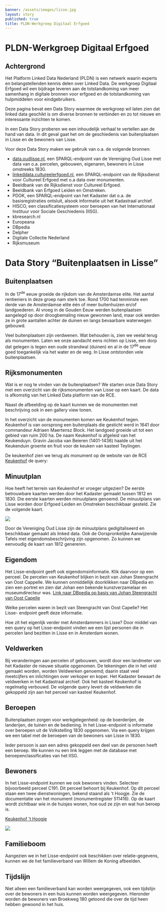 ```yaml
---
banner: /assets/images/lisse.jpg
layout: story
published: true
title: PLDN-Werkgroep Digitaal Erfgoed
---
```


# PLDN-Werkgroep Digitaal Erfgoed

## Achtergrond

Het Platform Linked Data Nederland (PLDN) is een netwerk waarin experts en 
belangstellenden kennis delen over Linked Data. De werkgroep Digitaal Erfgoed 
wil een bijdrage leveren aan de totstandkoming van meer samenhang in 
digitale bronnen voor erfgoed en de totstandkoming van hulpmiddelen voor 
eindgebruikers.

Deze pagina bevat een Data Story waarmee de werkgroep wil laten zien dat
linked data geschikt is om diverse bronnen te verbinden en zo tot nieuwe
en interessante inzichten te komen.

In een Data Story proberen we een inhoudelijk verhaal te vertellen aan de
hand van data. In dit geval gaat het om de geschiedenis van buitenplaatsen in 
Lisse en de bewoners van Lisse.

Voor deze Data Story maken we gebruik van o.a. de volgende bronnen:

* [data.oudlisse.nl](https://data.oudlisse.nl), een SPARQL-endpoint
  van de Vereniging Oud Lisse met data van o.a. percelen, gebouwen,
  eigenaren, bewoners in Lisse omstreeks 1830.
* [linkeddata.cultureelerfgoed.nl](https://linkeddata.cultureelerfgoed.nl),
  een SPARQL-endpoint van de Rijksdienst voor Cultureel Erfgoed met
  o.a data over monumenten.
* Beeldbank van de Rijksdienst voor Cultureel Erfgoed.
* Beeldbank van Erfgoed Leiden en Omstreken.
* PDOK, een SPARQL-endpoint van het Kadaster dat o.a. de
  basisregistraties ontsluit, alsook informatie uit het Kadastraal
  archief.
* HISCO, een classificatiesysteem voor beroepen van het Internationaal
  Instituur voor Sociale Geschiedenis (IISG).
* kbresearch.nl 
* Europeana
* DBpedia
* Delpher
* Digitale Collectie Nederland
* Rijksmuseum

# Data Story “Buitenplaatsen in Lisse”

## Buitenplaatsen

In de 17<sup>de</sup> eeuw groeide de rijkdom van de Amsterdamse
elite.  Het aantal rentieniers in deze groep nam sterk toe.  Rond 1700
had tenminste een derde van de Amsterdamse elite één of meer
buitenhuizen en/of landgoederen.  Al vroeg in de Gouden Eeuw werden
buitenplaatsen aangelegd op door droogbemaling nieuw gewonnen land,
maar ook werden ze in grote aantallen achter de duinen en langs
bevaarbare waterwegen gebouwd.

Veel buitenplaatsen zijn verdwenen.  Wat behouden is, zien we veelal
terug als monumenten.  Laten we onze aandacht eens richten op Lisse,
een dorp dat gelegen is tegen een oude strandwal (duinen) en al in de
17<sup>de</sup> eeuw goed toegankelijk via het water en de weg.  In
Lisse ontstonden vele buitenplaatsen.

## Rijksmonumenten

Wat is er nog te vinden van de buitenplaatsen?  We starten onze Data
Story met een overzicht van de rijksmonumenten van Lisse op een
kaart.  De data is afkomstig van het Linked Data platform van de RCE.

<query data-endpoint="https://linkeddata.cultureelerfgoed.nl/sparql"
       data-output="geo"
       data-query-ref="rce.rq">
</query>

Naast de afbeelding op de kaart kunnen we de monumenten met beschrijving ook in een gallery
view tonen.

<query data-endpoint="https://linkeddata.cultureelerfgoed.nl/sparql"
       data-output="gallery"
       data-query-ref="viewMonumenten.rq">
</query>

In het overzicht van de monumenten komen we Keukenhof tegen. Keukenhof is van oorsprong
een buitenplaats die gesticht werd in 1641 door commandeur Adriaen Maertensz Block. Het
landgoed groeide uit tot een gebied van ruim 200 ha. De naam Keukenhof is afgeleid van het
Keukenduyn. Gravin Jacoba van Beieren (1401-1436) haalde uit het Keukenduin groente en
fruit voor de keuken van kasteel Teylingen.

De keukenhof zien we terug als monument op de website van de RCE  
[Keukenhof](https://cultureelerfgoed.nl/monumenten/511406) de query:

<query data-endpoint="https://linkeddata.cultureelerfgoed.nl/sparql"
       data-output="geo"
       data-query-ref="keukenhof.rq">
</query>

## Minuutplan

Hoe heeft het terrein van Keukenhof er vroeger uitgezien? De eerste betrouwbare kaarten
werden door het Kadaster gemaakt tussen 1812 en 1830. Die eerste kaarten werden
minuutplans genoemd. De minuutplans van Lisse worden door Erfgoed Leiden en Omstreken
beschikbaar gesteld. Zie de volgende kaart.

<!-- '''Minuutplan Lisse sectie A blad 1''' -->
<img src="https://images.memorix.nl/rce/download/1200x1200/a454004e-33cf-bb43-7e66-f169d804c4e1.jpg">

Door de Vereniging Oud Lisse zijn de minuutplans gedigitaliseerd en beschikbaar
gemaakt als linked data. Ook de Oorspronkelijke Aanwijzende Tafels met eigendomsbeschrijving
zijn opgenomen. Zo kunnen we eenvoudig de kaart van 1812 genereren.

<query data-config-ref="https://data.pldn.nl/werkgroep-digitaal-erfgoed/oud-lisse/queries/perceel-achternaam">
</query>

## Eigendom

Het Lisse-endpoint geeft ook eigendomsinformatie. Klik daarvoor op een perceel.
De percelen van Keukenhof blijken in bezit van Johan Steengracht van Oost Cappelle.
We kunnen onmiddellijk doorklikken naar DBpedia en zien een portret en zien dat
Johan een bekende kunstverzamelaar en museumdirecteur was.
<a href="http://nl.dbpedia.org/resource/Johan_Steengracht_van_Oostcapelle">Link naar DBpedia op basis van Johan Steengracht van Oost Capelle</a>

Welke percelen waren in bezit van Steengracht van Oost Capelle? Het Lisse-
endpoint geeft deze informatie.

<query data-config-ref="https://data.pldn.nl/werkgroep-digitaal-erfgoed/oud-lisse/queries/JohanPerceel">
</query>

Hoe zit het eigenlijk verder met Amsterdammers in Lisse? Door middel van een
query op het Lisse-endpoint vinden we een lijst personen die in percelen land
bezitten in Lisse en in Amsterdam wonen.

<query data-config-ref="https://data.pldn.nl/werkgroep-digitaal-erfgoed/oud-lisse/queries/AmsterdamPerceel">
</query>

<!-- ''Kunnen we nog iets leuks doen met deze lijst? Bijvoorbeeld Coenraad Jacob
Temminck; zie DBpedia; eerste directeur van Museum voor Natuur Historie in Leiden'' -->

## Veldwerken

Bij veranderingen aan percelen of gebouwen, wordt door een landmeter van het Kadaster
de nieuwe situatie opgenomen. De tekeningen die in het veld gemaakt worden, worden
Veldwerken genoemd; daarin staat veel meetcijfers en inlichtingen over verkoper en koper.
Het Kadaster bewaart de veldwerken in het Kadastraal archief. Ook het kasteel Keukenhof
is regelmatig verbouwd. De volgende query levert de veldwerken die gekoppeld zijn aan
het perceel van kasteel Keukenhof.

<!-- '''Veldwerken van Kasteel Keukenhof - perceel A255

Query veldwerken erbij (pdok labs endpoint) Kijk naar percelen waar het
kasteel Keukenhof op staat. Voor keukenhof Wouter
vragen om dit even over te nemen.
Zit momenteel niet in de data pdok labs
''' -->

<!--
<query data-endpoint="https://data.pldn.nl/werkgroep-digitaal-erfgoed/oud-lisse/sparql/virtuoso"
       data-output="table"
       data-query-ref="veldwerkenKeukenhof.rq">
</query> -->

<!-- ## Beeldbank

Ellen/Henk/Richard (1 mei) Beeldbanken (rce en lisse/leiden)
[link](https://beeldbank.cultureelerfgoed.nl/alle-afbeeldingen/?q=keukenhof&mode=gallery&view=horizontal), [link](https://beeldbank.cultureelerfgoed.nl/alle-afbeeldingen/?q=511406&mode=gallery&view=horizontal&page=1&reverse=0). Op een kaart met popups… Of een gallery… (mocht er een audio/video fragment erbij zijn…het kan)
[link](https://beeldbank.cultureelerfgoed.nl/alle-afbeeldingen/?q=keukenhof&mode=gallery&view=horizontal), [link](https://beeldbank.cultureelerfgoed.nl/alle-afbeeldingen/?q=511406&mode=gallery&view=horizontal&page=1&reverse=0). Lisse/ELO:
[link](http://webservices.picturae.pro/mediabank/media?apiKey=c8bf841e-24cc-11e7-a2f6-4394354bd8f8&fq[]=search_t_collection:%22Vereniging%20Oud%20Lisse%22&q=Keukenhof&CC-O).

Deze urls komen bij in de data van lisse (Hans), en kunnen dan wel
in de visualisatie meegenomen worden. (handwerk; filter de foto’s; een
stuk of 10 uitkiezen en URL opnemen) -->

## Beroepen

Buitenplaatsen zorgen voor werkgelegenheid: op de boerderijen, de landerijen, de tuinen
en de bediening. In het Lisse-endpoint is informatie over beroepen uit de Volkstelling 1830 opgenomen. Via een
query krijgen we een tabel met de beroepen van de bewoners van Lisse in 1830.

<!-- '''Tabel met beroepen en voor ieder beroep het aantal van voorkomen''' -->

<query data-config-ref="https://data.pldn.nl/werkgroep-digitaal-erfgoed/oud-lisse/queries/BeroepenOudLisse">
</query>

Ieder persoon is aan een adres gekoppeld een deel van de personen heeft een beroep.
We kunnen nu een link leggen met de database met beroepenclassificaties van het IISG.

<!-- '''Kaartje met beroepenstructuur''' -->

<!-- <query data-config-ref="https://data.pldn.nl/werkgroep-digitaal-erfgoed/oud-lisse/queries/beroepenStructuur">
</query> -->

<!-- '''Kaartje met afbeelding status beroepen op geografie''' -->
<query data-endpoint="http://data.oudlisse.nl:7200/repositories/ltr"
       data-output="geo"
       data-query-ref="KaartStatusBeroep.rq">
</query>

## Bewoners

In het Lisse-endpoint kunnen we ook bewoners vinden. Selecteer bijvoorbeeld perceel C191.
Dit perceel behoort bij Keukenhof. Op dit perceel staan een twee dienstwoningen, bekend staand
als 't Hoogje. Zie de documentatie van het monument (monumentregister 511416).
Op de kaart wordt zichtbaar wie in de huisjes wonen, hoe oud ze zijn en wat hun beroep is.

<!-- '''Toon foto van monument 511416''' -->

[Keukenhof 't Hoogje](https://cultureelerfgoed.nl/monumenten/511416)

<a href="https://cultureelerfgoed.nl/monumenten/511416" target="_blank"><img src="https://upload.wikimedia.org/wikipedia/commons/4/44/Lisse_Stationsweg_164-166_01.jpg"></a>

<!-- '''Toon kaart met perceel C191 met popup met bewoners, leeftijd, geslacht, beroep''' -->
<query data-endpoint="http://data.oudlisse.nl:7200/repositories/ltr"
       data-output="geo"
       data-query-ref="C191Popup.rq">
</query>

## Familieboom

Aangezien we in het Lisse-endpoint ook beschikken over relatie-gegevens, kunnen we
de het familieverband van Willem de Koning afbeelden.

<query data-config-ref="https://data.pldn.nl/werkgroep-digitaal-erfgoed/oud-lisse/queries/family-tree">
</query>

## Tijdslijn

Niet alleen een familieverband kan worden weergegeven, ook een tijdslijn over de bewoners in een huis kunnen worden weergegeven. Hieronder worden de bewoners van Broekweg 180 getoond die over de tijd heen hebben gewoond in het huis.

<query data-config-ref="https://data.pldn.nl/werkgroep-digitaal-erfgoed/oud-lisse/queries/woonTijdlijn/3">
</query>

<!-- ## Historische artikelen

Richard (15 april) kijkt erna…Historische krant artikelen? (is dat
linked data?)
[link](https://www.delpher.nl/nl/platform/results?query=keukenhof&coll=platform),
[link](https://kbresearch.nl/xportal/) Richard kijkt. Deadline: paar
weekjes.

## PDOK

Wouter (1 mei) - Huidige data? (BAG?) (betrouwbaarheid door lisse)
http://nl.dbpedia.org/page/Keukenhof BAG BRT Wikidata (via opnemen van
BAG ids van Lisse in wikidata set) Huidige CBS wijk en buurt gegevens
laten zien… (brouwerij/bier nog even naar kijken; klein duimpje)

<query data-endpoint="https://data.pdok.nl/sparql"
       data-output="geo"
       data-query-ref="brk.rq">
</query>

## Persoon

Henk/Hans (1 mei) (met hulp van Wouter/Richard voor het tweede
deel) Focus op persoon: starten bij een persoon (die meerdere
percelen/buitenhuizen bezit in lisse) (met een mooi fotootje uit de
beeldbank van lisse) Wie zijn de beroemde lissenaren? Hebben die een
portret in musea (collectie in amsterdamse musea; en dan
gestandaardiseerd op personen, zodat je verder kan zoeken in
bv. DBpedia)

## Digitale Collectie Nederland

Digitale Collectie Nederland. Europeana. Bijvoorbeeld:
https://www.europeana.eu/portal/en/record/2021663/memorix_3f05695a_c460_9349_71d3_a5532ff69894.html?q=lisse#dcId=1553596917257&p=1
https://data.collectienederland.nl/search/?q=keukenhof SPARQL endpoint
op: https://data.collectienederland.nl/sparql en grafische schil op
https://data.collectienederland.nl/snorql/ (Richard / Wouter gaan Ivo
Zandhuis nog even navragen)

Richard gaat hier volgende week naar kijken.

## Rijksmuseum

Rijksmuseum data…

## DBpedia

DBpedia query op beroemde personen…

<query data-config-ref="https://triplydb.com/wikimedia/dbpedia/queries/lissenaren">
</query>

## NA

Erwin vraagt Ed: welk NA setje mag hier niet ontbreken In de
dataset: gemeentegeschiedenis gebruiken Rein/Erwin/Wouter: maken data
story aan, kopieren tekst.

<query data-config-ref="https://triplydb.com/nationaal-archief/beeldbank/queries/lisse">
</query>

## Tulpen

Erwin-Wouter (15 mei) Iets met namen en bloemennamen….(keukenhof is in de jaren 60 ontstaan) Ludiek ideetje: Voornamen met bloemen (fleur, bloem, madelief, …, misschien via voornamenbank) Tulpen die benoemd zijn naar beroemdheden: is er een beroemde lissenaar met een buitenplaats waarna een tulp is genoemd, en dan doorlinken naar dbpedia europeana, etc… Serpens (marieke) https://www.clariah.nl/projecten/research-pilots/serpens/serpens#abstract Naturalis (leiden): https://www.nederlandsesoorten.nl/ https://www.wikidata.org/wiki/Property:P3405

<query data-config-ref="https://triplydb.com/wikimedia/dbpedia/queries/tulip-hierarchy">
</query>

<query data-config-ref="https://triplydb.com/wikimedia/dbpedia/queries/tulip-gallery">
</query>

## Familieboom

<query data-config-ref="https://data.pldn.nl/werkgroep-digitaal-erfgoed/oud-lisse/queries/family-tree">
</query> -->
